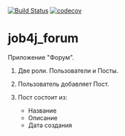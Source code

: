 [![Build Status](https://travis-ci.org/AMKir1/job4j_forum.svg?branch=master)](https://travis-ci.org/AMKir1/job4j_forum)
[![codecov](https://codecov.io/gh/AMKir1/job4j_forum/branch/master/graph/badge.svg)](https://codecov.io/gh/AMKir1/job4j_forum)

# job4j_forum
Приложение "Форум".

1) Две роли. Пользователи и Посты.

2) Пользователь добавляет Пост. 

3) Пост состоит из: 
    * Название
    * Описание
    * Дата создания



